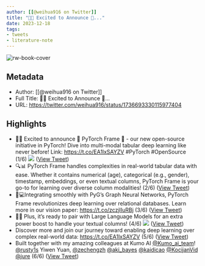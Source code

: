 ```yaml
---
author: [[@weihua916 on Twitter]]
title: "🚀🎉 Excited to Announce 🌟..."
date: 2023-12-18
tags: 
- tweets
- literature-note
---
```

![rw-book-cover](https://pbs.twimg.com/profile_images/1037556418188988416/53qxYwvg.jpg)

## Metadata
- Author: [[@weihua916 on Twitter]]
- Full Title: 🚀🎉 Excited to Announce 🌟...
- URL: https://twitter.com/weihua916/status/1736693330115977404

## Highlights
- 🚀🎉 Excited to announce 🌟 PyTorch Frame 🌟 - our new open-source initiative in PyTorch! Dive into multi-modal tabular deep learning like never before! 
  Link: https://t.co/EA1lxSAYZV
  #PyTorch #OpenSource (1/6) 
  ![](https://pbs.twimg.com/media/GBn5BZzbgAAinPW.jpg) ([View Tweet](https://twitter.com/weihua916/status/1736693330115977404))
- 🔍📊 PyTorch Frame handles complexities in real-world tabular data with ease. Whether it contains numerical (age), categorical (e.g., gender), timestamp, embeddings, or even textual columns, PyTorch Frame is your go-to for learning over diverse column modalities! (2/6) ([View Tweet](https://twitter.com/weihua916/status/1736693749131133083))
- 🧠💻Integrating smoothly with PyG’s Graph Neural Networks, PyTorch Frame revolutionizes deep learning over relational databases. Learn more in our vision paper: https://t.co/zczjlIuRBj (3/6) ([View Tweet](https://twitter.com/weihua916/status/1736694087045284168))
- 🤖🔗 Plus, it’s ready to pair with Large Language Models for an extra power boost to handle your textual columns! (4/6) 
  ![](https://pbs.twimg.com/media/GBn6VrZacAAXZhk.jpg) ([View Tweet](https://twitter.com/weihua916/status/1736694400020078605))
- Discover more and join our journey toward enabling deep learning over complex real-world data: https://t.co/EA1lxSAYZV (5/6) ([View Tweet](https://twitter.com/weihua916/status/1736694501140496615))
- Built together with my amazing colleagues at Kumo AI
  <a href="https://twitter.com/Kumo_ai_team">@Kumo_ai_team</a>!
  <a href="https://twitter.com/rusty1s">@rusty1s</a> Yiwen Yuan, <a href="https://twitter.com/zechengzh">@zechengzh</a> <a href="https://twitter.com/aki_bayes">@aki_bayes</a> <a href="https://twitter.com/kaidicao">@kaidicao</a> <a href="https://twitter.com/KocijanVid">@KocijanVid</a> <a href="https://twitter.com/jure">@jure</a>
  (6/6) ([View Tweet](https://twitter.com/weihua916/status/1736695700766028113))
